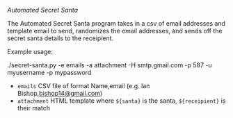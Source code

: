 *Automated Secret Santa*

The Automated Secret Santa program takes in a csv of email addresses and template email to send, randomizes the email addresses, and sends off the secret santa details to the receipient.

Example usage:

./secret-santa.py -e emails -a attachment -H smtp.gmail.com -p 587 -u myusername -p mypassword

* `emails` CSV file of format Name,email (e.g. Ian Bishop,bishop14@gmail.com)
* `attachment` HTML template where `${santa}` is the santa, `${receipient}` is their match
